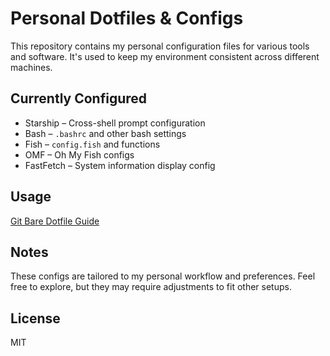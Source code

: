 # Personal Dotfiles & Configs

This repository contains my personal configuration files for various tools and software. It's used to keep my environment consistent across different machines.

## Currently Configured

- Starship – Cross-shell prompt configuration
- Bash – `.bashrc` and other bash settings
- Fish – `config.fish` and functions
- OMF – Oh My Fish configs
- FastFetch – System information display config

## Usage

[Git Bare Dotfile Guide](https://www.atlassian.com/git/tutorials/dotfiles)

## Notes

These configs are tailored to my personal workflow and preferences. Feel free to explore, but they may require adjustments to fit other setups.

## License

MIT
